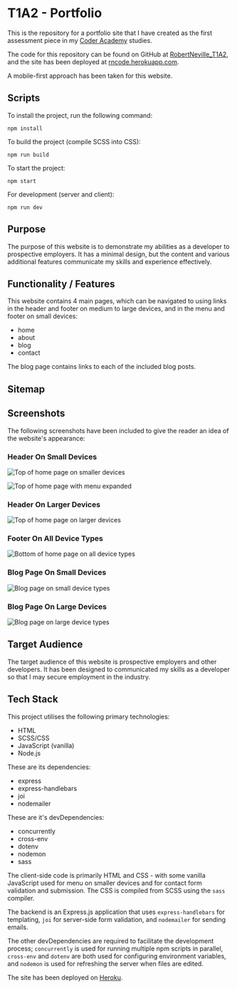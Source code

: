 # T1A2 - Portfolio

This is the repository for a portfolio site that I have created as the first
assessment piece in my [Coder Academy](https://www.coderacademy.edu.au/)
studies.

The code for this repository can be found on GitHub at [RobertNeville_T1A2](https://github.com/robocoptertron/RobertNeville_T1A2), and the site has 
been deployed at [rncode.herokuapp.com](https://rncode.herokuapp.com).

A mobile-first approach has been taken for this website.

## Scripts

To install the project, run the following command:

```
npm install
```

To build the project (compile SCSS into CSS):
```
npm run build
```

To start the project:
```
npm start
```

For development (server and client):
```
npm run dev
```

## Purpose

The purpose of this website is to demonstrate my abilities as a developer
to prospective employers. It has a minimal design, but the content and 
various additional features communicate my skills and experience effectively.

## Functionality / Features

This website contains 4 main pages, which can be navigated to using links
in the header and footer on medium to large devices, and in the menu and
footer on small devices:

- home
- about
- blog
- contact

The blog page contains links to each of the included blog posts.

## Sitemap

## Screenshots

The following screenshots have been included to give the reader an idea of 
the website's appearance:

### Header On Small Devices

![Top of home page on smaller devices](/docs/home-page-header-sm.png)

![Top of home page with menu expanded](/docs/home-page-menu.png)

### Header On Larger Devices

![Top of home page on larger devices](/docs/home-page-header-lg.png)

### Footer On All Device Types

![Bottom of home page on all device types](/docs/home-page-footer.png)

### Blog Page On Small Devices

![Blog page on small device types](/docs/blog-page-sm.png)

### Blog Page On Large Devices

![Blog page on large device types](/docs/blog-page-lg.png)

## Target Audience

The target audience of this website is prospective employers and other 
developers. It has been designed to communicated my skills as a developer so 
that I may secure employment in the industry.

## Tech Stack

This project utilises the following primary technologies:

- HTML
- SCSS/CSS
- JavaScript (vanilla)
- Node.js

These are its dependencies:

- express
- express-handlebars
- joi
- nodemailer

These are it's devDependencies:

- concurrently
- cross-env
- dotenv
- nodemon
- sass

The client-side code is primarily HTML and CSS - with some vanilla
JavaScript used for menu on smaller devices and for contact form validation 
and submission. The CSS is compiled from SCSS using the `sass` compiler.

The backend is an Express.js application that uses `express-handlebars` for 
templating, `joi` for server-side form validation, and `nodemailer` for 
sending emails.

The other devDependencies are required to facilitate the development 
process; `concurrently` is used for running multiple npm scripts in 
parallel, `cross-env` and `dotenv` are both used for configuring environment 
variables, and `nodemon` is used for refreshing the server when files are 
edited.

The site has been deployed on [Heroku](https://rncode.herokuapp.com).
